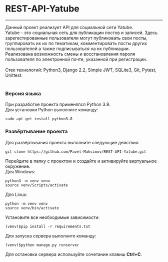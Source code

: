 # REST-API-Yatube
_______
Данный проект реализует API для социальной сети Yatube.<br>
Yatube - это социальная сеть для публикации постов и записей. Здесь зарегестированные пользователи могут публиковать свои посты, группировать их их по тематикам, комментировать посты других пользователей а также подписываться на их публикации.<br>
Реализована возможность смены и восстановления пароля пользователя по электронной почте, указанной при регистрации.
<br><br>
Стек технологий: Python3, Django 2.2, Simple JWT, SQLite3, Git, Pytest, Unittest.
<br><br>
### Версия языка <br>
При разработке проекта применялся Python 3.8.<br>
Для установки Python выполните команду:
```
sudo apt-get install python3.8
```
### Развёртывание проекта <br>
Для развёртывания проекта выполните следующие действия:<br>
```
git clone https://github.com/Pavel-Maksimov/REST-API-Yatube.git
```
Перейдите в папку с проектом и создайте и активируйте виртуальное окружение. <br>
Для Windows:
```
python3 -m venv venv
source venv/Scripts/activate
```
Для Linux:
```
python -m venv venv
source venv/bin/activate 
```
Установите все необходимые зависимости:
```
(venv)$pip install -r requirements.txt
```
Для запуска сервера выполните команду:
```
(venv)$python manage.py runserver
```
Для остановки сервера используйте сочетание клавиш **Ctrl+C**.
